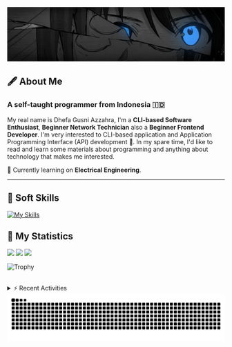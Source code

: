 <!-- Header Badges -->
<!--
[![Profile Views](https://komarev.com/ghpvc/?username=mitsuki31&color=blue&label=PROFILE+VIEWS)](https://github.com/mitsuki31)

[![Follow](https://img.shields.io/twitter/url?url=https%3A%2F%2Ftwitter.com%2Fryuumitsuki31)](https://twitter.com/ryuumitsuki31)
-->

<!-- Header Banner -->
<!--
  ==========================  [ COPYRIGHT NOTICE ]  =========================
  - The header image was edited by me, but I do not own any copyright for the source image.
  - All copyrights are owned by their respective owners.
  - 
  - Character Name: 井芹 仁菜 / Nina Iseri (from Girls Band Cry「ガールズバンドクライ」anime)
  ===============================================================
-->
<img id="headerBanner" src="./images/headerBanner.png" height="auto"/>

## 🖋️ About Me
### A self-taught programmer from **Indonesia** 🇮🇩
My real name is Dhefa Gusni Azzahra, I'm a **CLI-based Software Enthusiast**,
**Beginner Network Technician** also a **Beginner Frontend Developer**. I'm very interested to CLI-based application and Application Programming Interface (API) development 🌲. In my spare time, I'd like to read and learn some materials about programming and anything about technology that makes me interested.

🌱 Currently learning on **Electrical Engineering**.

---

## 👾 Soft Skills

[![My Skills](https://skillicons.dev/icons?i=py,c,cpp,java,js,ts,css,sass,html,bash,arduino)](https://skillicons.dev)


## 🔭 My Statistics

<picture id="stats">
    <source 
            srcset="https://github-readme-stats.vercel.app/api?username=mitsuki31&show_icons=true&theme=tokyonight&include_all_commits=true&show_private=falsee&hide=stars"
            media="(prefers-color-scheme: dark)"
    />
    <source
            srcset="https://github-readme-stats.vercel.app/api?username=mitsuki31&show_icons=true&include_all_commits=true&show_private=false&hide=stars"
            media="(prefers-color-scheme: light), (prefers-color-scheme: no-preference)"
    />
    <img src="https://github-readme-stats.vercel.app/api?username=mitsuki31&show_icons=true&include_all_commits=true&show_private=false&hide=stars" />
</picture>

<picture id="top-langs">
    <source
            srcset="https://github-readme-stats.vercel.app/api/top-langs/?username=mitsuki31&layout=donut&theme=tokyonight&count_private=true&langs_count=10"
            media="(prefers-color-scheme: dark)"
    />
    <source
            srcset="https://github-readme-stats.vercel.app/api/top-langs/?username=mitsuki31&layout=donut&count_private=true&langs_count=10"
            media="(prefers-color-scheme: light), (prefers-color-scheme: no-preference)"
    />
    <img src="https://github-readme-stats.vercel.app/api/top-langs/?username=mitsuki31&layout=donut&langs_count=10&count_private=true" />
</picture>

<picture id="profile-summary">
    <source
            srcset="https://github-profile-summary-cards.vercel.app/api/cards/profile-details?username=mitsuki31&theme=tokyonight"
            media="(prefers-color-scheme: dark)"
    />
    <source
            srcset="https://github-profile-summary-cards.vercel.app/api/cards/profile-details?username=mitsuki31&theme=github"
            media="(prefers-color-scheme: light), (prefers-color-scheme: no-preference)"
    />
    <img src="https://github-profile-summary-cards.vercel.app/api/cards/profile-details?username=mitsuki31" />
</picture>

![Trophy](https://github-profile-trophy.vercel.app/?username=mitsuki31&theme=algolia&column=-1&rank=-C,-D&title=-Experience&no-bg=true)

<br/>


<details>
<summary>⚡ Recent Activities</summary>

<!--START_SECTION:activity-->
1. 🗣 Commented on [#505](https://github.com/yargs/yargs-parser/pull/505#issuecomment-2987039175) in [yargs/yargs-parser](https://github.com/yargs/yargs-parser)
2. 🗣 Commented on [#505](https://github.com/yargs/yargs-parser/pull/505#issuecomment-2986838845) in [yargs/yargs-parser](https://github.com/yargs/yargs-parser)
3. 🚀 Published release [v2.0.0 Beta 3](https://github.com/mitsuki31/ytmp3-js/releases/tag/v2.0.0-b.3) in [mitsuki31/ytmp3-js](https://github.com/mitsuki31/ytmp3-js)
4. 🔒 Closed issue [#83](https://github.com/mitsuki31/ytmp3-js/issues/83) in [mitsuki31/ytmp3-js](https://github.com/mitsuki31/ytmp3-js)
5. ❗ Opened issue [#136](https://github.com/mitsuki31/ytmp3-js/issues/136) in [mitsuki31/ytmp3-js](https://github.com/mitsuki31/ytmp3-js)
6. 🎉 Merged PR [#135](https://github.com/mitsuki31/ytmp3-js/pull/135) in [mitsuki31/ytmp3-js](https://github.com/mitsuki31/ytmp3-js)
7. 💪 Opened PR [#135](https://github.com/mitsuki31/ytmp3-js/pull/135) in [mitsuki31/ytmp3-js](https://github.com/mitsuki31/ytmp3-js)
8. 🎉 Merged PR [#134](https://github.com/mitsuki31/ytmp3-js/pull/134) in [mitsuki31/ytmp3-js](https://github.com/mitsuki31/ytmp3-js)
9. 💪 Opened PR [#134](https://github.com/mitsuki31/ytmp3-js/pull/134) in [mitsuki31/ytmp3-js](https://github.com/mitsuki31/ytmp3-js)
10. 🎉 Merged PR [#133](https://github.com/mitsuki31/ytmp3-js/pull/133) in [mitsuki31/ytmp3-js](https://github.com/mitsuki31/ytmp3-js)
<!--END_SECTION:activity-->

</details>

<picture>
  <!-- For dark theme -->
  <source
    srcset="https://raw.githubusercontent.com/mitsuki31/mitsuki31/output/github-snake-dark.svg"
    media="(prefers-color-scheme: dark)"
  />
  <!-- For light theme -->
  <source
    srcset="https://raw.githubusercontent.com/mitsuki31/mitsuki31/output/github-snake.svg"
    media="(prefers-color-scheme: light)"
  />
  <!-- Default -->
  <img
    alt="GitHub Contribution Grid Snake"
    src="https://raw.githubusercontent.com/mitsuki31/mitsuki31/output/github-snake.svg"
  />
</picture>
